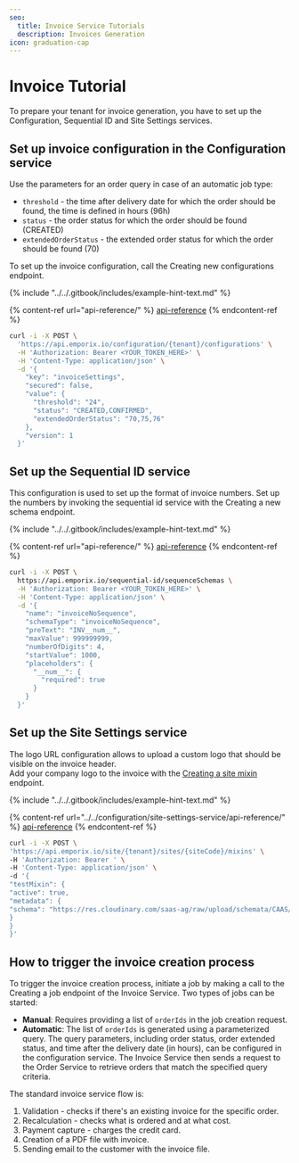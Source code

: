 ```yaml
---
seo:
  title: Invoice Service Tutorials
  description: Invoices Generation
icon: graduation-cap
---
```


# Invoice Tutorial

To prepare your tenant for invoice generation, you have to set up the Configuration, Sequential ID and Site Settings services.

## Set up invoice configuration in the Configuration service

Use the parameters for an order query in case of an automatic job type:

* `threshold` - the time after delivery date for which the order should be found, the time is defined in hours (96h)
* `status` - the order status for which the order should be found (CREATED)
* `extendedOrderStatus` - the extended order status for which the order should be found (70)

To set up the invoice configuration, call the Creating new configurations endpoint.

{% include "../../.gitbook/includes/example-hint-text.md" %}

{% content-ref url="api-reference/" %}
[api-reference](api-reference/)
{% endcontent-ref %}

```bash
curl -i -X POST \
  'https://api.emporix.io/configuration/{tenant}/configurations' \
  -H 'Authorization: Bearer <YOUR_TOKEN_HERE>' \
  -H 'Content-Type: application/json' \
  -d '{
    "key": "invoiceSettings",
    "secured": false,
    "value": {
      "threshold": "24",
      "status": "CREATED,CONFIRMED",
      "extendedOrderStatus": "70,75,76"
    },
    "version": 1
  }'
```

## Set up the Sequential ID service

This configuration is used to set up the format of invoice numbers. Set up the numbers by invoking the sequential id service with the Creating a new schema endpoint.

{% include "../../.gitbook/includes/example-hint-text.md" %}

{% content-ref url="api-reference/" %}
[api-reference](api-reference/)
{% endcontent-ref %}

```bash
curl -i -X POST \
  https://api.emporix.io/sequential-id/sequenceSchemas \
  -H 'Authorization: Bearer <YOUR_TOKEN_HERE>' \
  -H 'Content-Type: application/json' \
  -d '{
    "name": "invoiceNoSequence",
    "schemaType": "invoiceNoSequence",
    "preText": "INV__num__",
    "maxValue": 999999999,
    "numberOfDigits": 4,
    "startValue": 1000,
    "placeholders": {
      "__num__": {
        "required": true
      }
    }
  }'
```

## Set up the Site Settings service

The logo URL configuration allows to upload a custom logo that should be visible on the invoice header.\
Add your company logo to the invoice with the [Creating a site mixin](https://developer.emporix.io/documentation-portal/api-references/api-guides-and-references/configuration/site-settings-service/api-reference/mixins#post-site-tenant-sites-sitecode-mixins) endpoint.

{% include "../../.gitbook/includes/example-hint-text.md" %}

{% content-ref url="../../configuration/site-settings-service/api-reference/" %}
[api-reference](../../configuration/site-settings-service/api-reference/)
{% endcontent-ref %}

```bash
curl -i -X POST \
'https://api.emporix.io/site/{tenant}/sites/{siteCode}/mixins' \
-H 'Authorization: Bearer ' \
-H 'Content-Type: application/json' \
-d '{
"testMixin": {
"active": true,
"metadata": {
"schema": "https://res.cloudinary.com/saas-ag/raw/upload/schemata/CAAS/testMixin.json"
}
}
}'
```

## How to trigger the invoice creation process

To trigger the invoice creation process, initiate a job by making a call to the Creating a job endpoint of the Invoice Service. Two types of jobs can be started:

* **Manual**: Requires providing a list of `orderIds` in the job creation request.
* **Automatic**: The list of `orderIds` is generated using a parameterized query. The query parameters, including order status, order extended status, and time after the delivery date (in hours), can be configured in the configuration service. The Invoice Service then sends a request to the Order Service to retrieve orders that match the specified query criteria.

The standard invoice service flow is:

1. Validation - checks if there's an existing invoice for the specific order.
2. Recalculation - checks what is ordered and at what cost.
3. Payment capture - charges the credit card.
4. Creation of a PDF file with invoice.
5. Sending email to the customer with the invoice file.
